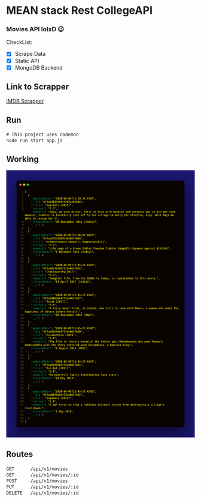 # MEAN stack Rest CollegeAPI

### Movies API lolxD 😉

CheckList:

- [x] Scrape Data
- [x] Static API
- [x] MongoDB Backend

## Link to Scrapper

[IMDB Scrapper](https://github.com/xanf-code/IMDB-WebScraping)

## Run

```
# This project uses nodemon
node run start app.js
```

## Working

![DemoLOLxD](resources/meanapi.png "APICall Demo")

## Routes

```
GET      /api/v1/movies 
GET      /api/v1/movies/:id
POST     /api/v1/movies 
PUT      /api/v1/movies/:id
DELETE   /api/v1/movies/:id
```
